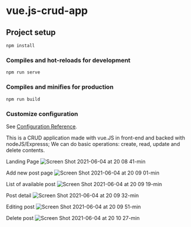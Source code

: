 # vue.js-crud-app

## Project setup
```
npm install
```

### Compiles and hot-reloads for development
```
npm run serve
```

### Compiles and minifies for production
```
npm run build
```

### Customize configuration
See [Configuration Reference](https://cli.vuejs.org/config/).

This is a CRUD application made with vue.JS in front-end and backed with nodeJS/Expresss; We can do basic operations: create, read, update and delete contents.

Landing Page
![Screen Shot 2021-06-04 at 20 08 41-min](https://user-images.githubusercontent.com/75132670/120847291-f52dc980-c57b-11eb-86e6-a771ab26a6c0.png)

Add new post page
![Screen Shot 2021-06-04 at 20 09 01-min](https://user-images.githubusercontent.com/75132670/120847297-f8c15080-c57b-11eb-8002-7fc44db1e427.png)

List of available post
![Screen Shot 2021-06-04 at 20 09 19-min](https://user-images.githubusercontent.com/75132670/120847325-024ab880-c57c-11eb-865b-19495f4bca95.png)

Post detail
![Screen Shot 2021-06-04 at 20 09 32-min](https://user-images.githubusercontent.com/75132670/120847375-11316b00-c57c-11eb-8154-d6b3cb5ccc21.png)

Editing post 
![Screen Shot 2021-06-04 at 20 09 51-min](https://user-images.githubusercontent.com/75132670/120847379-1393c500-c57c-11eb-9d8d-10ec8f1016f0.png)

Delete post
![Screen Shot 2021-06-04 at 20 10 27-min](https://user-images.githubusercontent.com/75132670/120847382-155d8880-c57c-11eb-9426-5e003a343d16.png)
